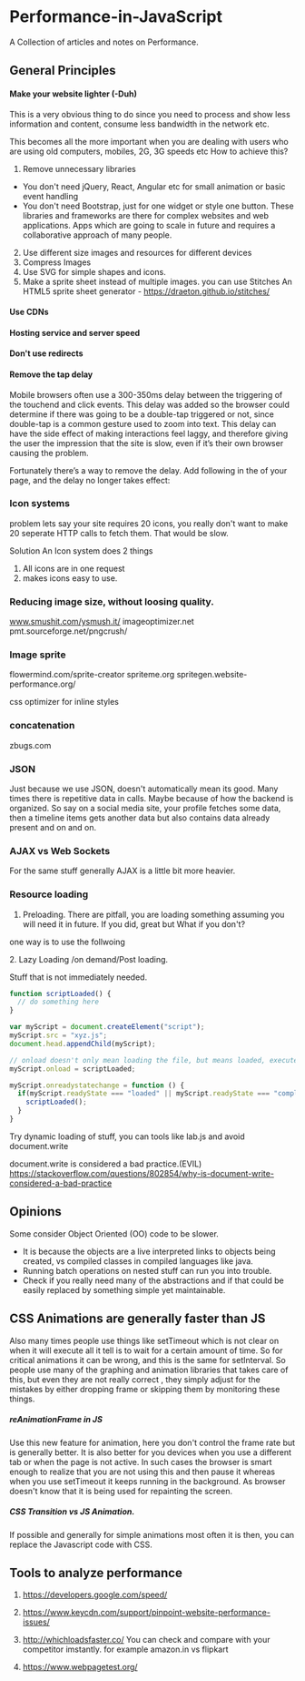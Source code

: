 # Performance-in-JavaScript
A Collection of articles and notes on Performance.

## General Principles
#### Make your website lighter (-Duh)
This is a very obvious thing to do since you need to process and show less information and content, consume less bandwidth in the network etc.

This becomes all the more important when you are dealing with users who are using old computers, mobiles, 2G, 3G speeds etc
How to achieve this?
1. Remove unnecessary libraries
 - You don't need jQuery, React, Angular etc for small animation or basic event handling
 - You don't need Bootstrap, just for one widget or style one button. These libraries and frameworks are there for complex websites and web applications. Apps which are going to scale in future and requires a collaborative approach of many people.

2. Use different size images and resources for different devices
3. Compress Images
4. Use SVG for simple shapes and icons.
5. Make a sprite sheet instead of multiple images.
    you can use Stitches An HTML5 sprite sheet generator - https://draeton.github.io/stitches/

#### Use CDNs

#### Hosting service and server speed

#### Don't use redirects

#### Remove the tap delay
Mobile browsers often use a 300-350ms delay between the triggering of the touchend and click events. This delay was added so the browser could determine if there was going to be a double-tap triggered or not, since double-tap is a common gesture used to zoom into text. This delay can have the side effect of making interactions feel laggy, and therefore giving the user the impression that the site is slow, even if it’s their own browser causing the problem.

Fortunately there’s a way to remove the delay. Add following in the <head> of your page, and the delay no longer takes effect:

<meta name="viewport" content="width=device-width">


### Icon systems
problem
lets say your site requires 20 icons, you really don't want to make 20 seperate HTTP calls to fetch them. That would be slow.

Solution
An Icon system does 2 things
1. All icons are in one request
2. makes icons easy to use.

### Reducing image size, without loosing quality.
www.smushit.com/ysmush.it/
imageoptimizer.net
pmt.sourceforge.net/pngcrush/

### Image sprite
flowermind.com/sprite-creator
spriteme.org
spritegen.website-performance.org/

css optimizer for inline styles

### concatenation
zbugs.com

### JSON
Just because we use JSON, doesn't automatically mean its good.
Many times there is repetitive data in calls. Maybe because of how the backend is organized.
So say on a social media site, your profile fetches some data, then a timeline items gets another data but also contains data already present and on and on.

### AJAX vs Web Sockets
For the same stuff generally AJAX is a little bit more heavier.

### Resource loading
1. Preloading.
There are pitfall, you are loading something assuming you will need it in future. If you did, great but What if you don't?

one way is to use the follwoing

<link rel="prefetch" href="something.jpg">
2.  Lazy Loading /on demand/Post loading.

Stuff that is not immediately needed.

```js
function scriptLoaded() {
  // do something here
}

var myScript = document.createElement("script");
myScript.src = "xyz.js";
document.head.appendChild(myScript);

// onload doesn't only mean loading the file, but means loaded, executed and done.
myScript.onload = scriptLoaded;

myScript.onreadystatechange = function () {
  if(myScript.readyState === "loaded" || myScript.readyState === "complete") {
    scriptLoaded();
  }
}

```

Try dynamic loading of stuff, you can tools like lab.js and avoid document.write

document.write is considered a bad practice.(EVIL)
https://stackoverflow.com/questions/802854/why-is-document-write-considered-a-bad-practice



## Opinions

Some consider Object Oriented (OO) code to be slower.

* It is because the objects are a live interpreted links to objects being created, vs compiled classes in compiled languages like java.
* Running batch operations on nested stuff can run you into trouble.
* Check if you really need many of the abstractions and if that could be easily replaced by something simple yet maintainable.

## CSS Animations are generally faster than JS


Also many times people use things like setTimeout which is not clear on when it will execute all it tell is to wait for a certain amount of time.
So for critical animations it can be wrong, and this is the same for setInterval.
So people use many of the graphing and animation libraries that takes care of this, but even they are not really correct , they simply adjust for the mistakes by either dropping frame or skipping them by monitoring these things.

##### reAnimationFrame in JS
Use this new feature for animation, here you don't control the frame rate but is generally better.
It is also better for you devices when you use a different tab or when the page is not active. In such cases the browser is smart enough to realize that you are not using this and then pause it whereas when you use setTimeout it keeps running in the background. As browser doesn't know that it is being used for repainting the screen.


##### CSS Transition vs JS Animation.

If possible and generally for simple animations most often it is then, you can replace the Javascript code with CSS.

## Tools to analyze performance

1. https://developers.google.com/speed/

2. https://www.keycdn.com/support/pinpoint-website-performance-issues/

3. http://whichloadsfaster.co/
You can check and compare with your competitor imstantly. for example amazon.in vs flipkart

4. https://www.webpagetest.org/
